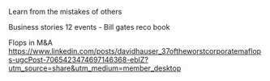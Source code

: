 Learn from the mistakes of others

Business stories 12 events - Bill gates reco book

Flops in M&A
https://www.linkedin.com/posts/davidhauser_37oftheworstcorporatemaflops-ugcPost-7065423474697146368-eblZ?utm_source=share&utm_medium=member_desktop